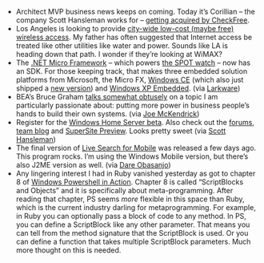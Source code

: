 -   Architect MVP business news keeps on coming. Today it’s Corillian –
    the company Scott Hansleman works for – [getting acquired by
    CheckFree](http://www.hanselman.com/blog/TheNextStepCheckFreeToAcquireCorillianFor245m.aspx).
-   Los Angeles is looking to provide [city-wide low-cost (maybe free)
    wireless
    access](http://www.latimes.com/news/local/la-fi-wifi14feb14,0,3502072.story).
    My father has often suggested that Internet access be treated like
    other utilities like water and power. Sounds like LA is heading down
    that path. I wonder if they’re looking at WiMAX?
-   The [.NET Micro
    Framework](http://msdn2.microsoft.com/en-us/embedded/bb267253.aspx)
    – which powers [the SPOT watch](http://direct.msn.com/) – now has an
    SDK. For those keeping track, that makes three embedded solution
    platforms from Microsoft, the Micro FX, [Windows
    CE](http://www.microsoft.com/windows/embedded/eval/wince) (which
    also just shipped a [new
    version](http://www.microsoft.com/presspass/press/2007/feb07/02-11WM6SoftwarePR.mspx))
    and [Windows XP
    Embedded](http://www.microsoft.com/windows/embedded/eval/xpe). (via
    [Larkware](http://www.larkware.com/dg7/TheDailyGrind1078.aspx))
-   BEA’s Bruce Graham [talks somewhat
    obtusely](http://www.cbronline.com/article_news.asp?guid=D330D400-0914-4683-B152-0764854853C6)
    on a topic I am particularly passionate about: putting more power in
    business people’s hands to build their own systems. (via [Joe
    McKendrick](http://blogs.zdnet.com/service-oriented/?p=814))
-   Register for the [Windows Home Server
    beta](http://connect.microsoft.com/WindowsHomeServer). Also check
    out the
    [forums](http://forums.microsoft.com/WindowsHomeServer/default.aspx?SiteID=50),
    [team blog](http://blogs.technet.com/homeserver/default.aspx) and
    [SuperSite
    Preview](http://www.winsupersite.com/reviews/whs_preview.asp). Looks
    pretty sweet (via [Scott
    Hansleman](http://www.hanselman.com/blog/SignUpForWindowsHomeServerBeta2.aspx))
-   The final version of [Live Search for
    Mobile](http://mobile.search.live.com/about/) was released a few
    days ago. This program rocks. I’m using the Windows Mobile version,
    but there’s also J2ME version as well. (via [Dare
    Obasanjo](http://www.25hoursaday.com/weblog/PermaLink.aspx?guid=96d7d686-ede6-4a3e-8345-a96c12c55fa9))
-   Any lingering interest I had in Ruby vanished yesterday as got to
    chapter 8 of [Windows Powershell in
    Action](http://www.manning.com/payette/). Chapter 8 is called
    “ScriptBlocks and Objects” and it is specifically about
    meta-programming. After reading that chapter, PS seems *more*
    flexible in this space than Ruby, which is the current industry
    darling for metaprogramming. For example, in Ruby you can optionally
    pass a block of code to any method. In PS, you can define a
    ScriptBlock like any other parameter. That means you can tell from
    the method signature that the ScriptBlock is used. Or you can define
    a function that takes multiple ScriptBlock parameters. Much more
    thought on this is needed.

